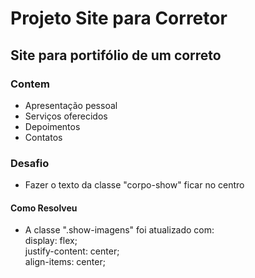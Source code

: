# Projeto Site para Corretor

## Site para portifólio de um correto

### Contem
- Apresentação pessoal
- Serviços oferecidos
- Depoimentos
- Contatos

### Desafio
- Fazer o texto da classe "corpo-show" ficar no centro
#### Como Resolveu
- A classe ".show-imagens" foi atualizado com: <br>
    display: flex;<br>
    justify-content: center;<br>
    align-items: center;<br>
